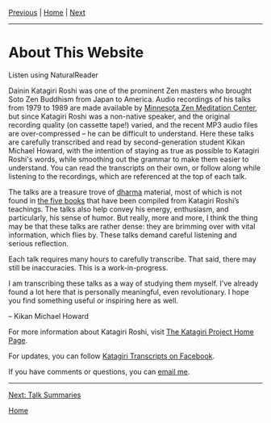 <a name="0"></a>
[Previous](index) \| 
[Home](index) \| 
[Next](podcast#0)

---
# About This Website

<a class="nr-custom-trigger">Listen using NaturalReader</a>

Dainin Katagiri Roshi was one of the prominent Zen masters who brought Soto Zen Buddhism from Japan to America. Audio recordings of his talks from 1979 to 1989 are made available by [Minnesota Zen Meditation Center](http://www.mnzencenter.org/katagiri_talks.php), but since Katagiri Roshi was a non-native speaker, and the original recording quality (on cassette tape!) varied, and the recent MP3 audio files are over-compressed – he can be difficult to understand. Here these talks are carefully transcribed and read by second-generation student Kikan Michael Howard, with the intention of staying as true as possible to Katagiri Roshi's words, while smoothing out the grammar to make them easier to understand. You can read the transcripts on their own, or follow along while listening to the recordings, which are referenced at the top of each talk. 

The talks are a treasure trove of [dharma](glossary#dharma) material, most of which is not found in [the five books](resources#katagiri-books) that have been compiled from Katagiri Roshi’s teachings. The talks also help convey his energy, enthusiasm, and particularly, his sense of humor. But really, more and more, I think the thing may be that these talks are rather dense: they are brimming over with vital information, which flies by. These talks demand careful listening and serious reflection.

Each talk requires many hours to carefully transcribe. That said, there may still be inaccuracies. This is a work-in-progress.

I am transcribing these talks as a way of studying them myself. I've already found a lot here that is personally meaningful, even revolutionary. I hope you find something useful or inspiring here as well.

  – Kikan Michael Howard

For more information about Katagiri Roshi, visit [The Katagiri Project Home Page](http://www.mnzencenter.org/katagiri/).

For updates, you can follow [Katagiri Transcripts on Facebook](https://www.facebook.com/KatagiriTranscripts).

If you have comments or questions, you can [email me](mailto:michaelhoward@mac.com).

---
[Next: Talk Summaries](summaries#0)

[Home](index#0)

<script src="https://webreader.naturalreaders.com/nr-webreader.js" defer></script>
<script>
    window.addEventListener("DOMContentLoaded", function() {
        if (typeof NRWebReader != 'undefined') {
            window['NRWebReader'] = new NRWebReader({
            widget_id: "p2syo58kbw"  // DO NOT REMOVE. This is your widget ID for your WebReader
            });
        }
    }); 
</script>
